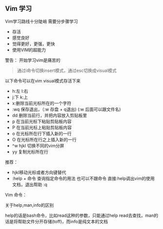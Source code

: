 ## Vim 学习

Vim学习路线十分陡峭
需要分步骤学习

+ 存活
+ 感觉良好
+ 觉得更好，更强，更快
+ 使用VIM的超能力


警告：
开始学习vim是痛苦的

> 通过i命令切换insert模式，通过esc切换成visual模式

以下命令可以在vim visual模式存活下来


+ h:左 l:右
+ j:下 k:上
+ x:删除当前光标所在的一个字符
+ :wq 保存退出，（:w 存盘 + q退出) (:w 后面可以跟文件名) 
+ dd 删除当前行，并把内容放入剪贴板里
+ p 在当前光标下粘贴剪贴板内容
+ P 在当前光标上粘贴剪贴板内容
+ o 在光标所在行下插入新的一行
+ O 在光标所在行之上插入新的一行
+ ^w hjkl 切换不同的vim分屏
+ yy 复制光标所在行

推荐：
+ hjkl移动光标或者方向键替代
+ :help + 命令 查询指定命令的用法  也可以不跟命令 直接:help调出vim的使用文档，退出帮助 :q

Vim 命令：


关于help,man,info的区别

help的话是bash命令，比如read这种的参数，只能通过help read去查找，man的话是将帮助文件分开存储(toff)，而info是纯文本的文档

